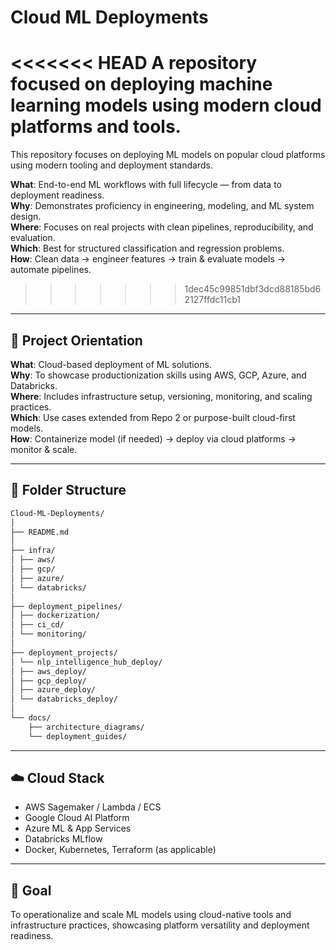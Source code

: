 # Cloud ML Deployments

<<<<<<< HEAD
A repository focused on deploying machine learning models using modern cloud platforms and tools.
=======
This repository focuses on deploying ML models on popular cloud platforms using modern tooling and deployment standards.

**What**: End-to-end ML workflows with full lifecycle — from data to deployment readiness.  
**Why**: Demonstrates proficiency in engineering, modeling, and ML system design.  
**Where**: Focuses on real projects with clean pipelines, reproducibility, and evaluation.  
**Which**: Best for structured classification and regression problems.  
**How**: Clean data → engineer features → train & evaluate models → automate pipelines.
>>>>>>> 1dec45c99851dbf3dcd88185bd62127ffdc11cb1

---

## 📌 Project Orientation

**What**: Cloud-based deployment of ML solutions.  
**Why**: To showcase productionization skills using AWS, GCP, Azure, and Databricks.  
**Where**: Includes infrastructure setup, versioning, monitoring, and scaling practices.  
**Which**: Use cases extended from Repo 2 or purpose-built cloud-first models.  
**How**: Containerize model (if needed) → deploy via cloud platforms → monitor & scale.

---

## 📁 Folder Structure

```bash
Cloud-ML-Deployments/
│
├── README.md
│
├── infra/
│ ├── aws/
│ ├── gcp/
│ ├── azure/
│ └── databricks/
│
├── deployment_pipelines/
│ ├── dockerization/
│ ├── ci_cd/
│ └── monitoring/
│
├── deployment_projects/
│ └── nlp_intelligence_hub_deploy/
│ ├── aws_deploy/
│ ├── gcp_deploy/
│ ├── azure_deploy/
│ └── databricks_deploy/
│
└── docs/
    ├── architecture_diagrams/
    └── deployment_guides/
```

---

## ☁️ Cloud Stack

- AWS Sagemaker / Lambda / ECS  
- Google Cloud AI Platform  
- Azure ML & App Services  
- Databricks MLflow  
- Docker, Kubernetes, Terraform (as applicable)

---

## 🎯 Goal

To operationalize and scale ML models using cloud-native tools and infrastructure practices, showcasing platform versatility and deployment readiness.
